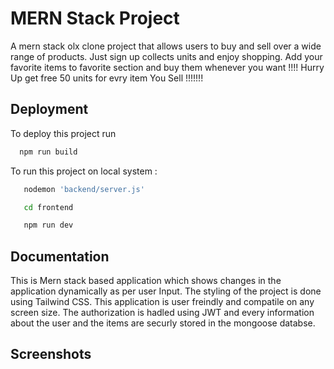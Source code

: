# MERN Stack Project

A mern stack olx clone project that allows users to buy and sell over a wide range of products. Just sign up collects units and enjoy shopping. Add your favorite items to favorite section and buy them whenever you want !!!!
Hurry Up get free 50 units for evry item You Sell !!!!!!!




## Deployment

To deploy this project run

```bash
  npm run build

```

To run this project on local system :

```bash
   nodemon 'backend/server.js'

   cd frontend

   npm run dev

   ```

 
## Documentation

This is Mern stack based application which shows changes in the application dynamically as per user Input. The styling of the project is done using Tailwind CSS. This application is user freindly and compatile on any screen size. The authorization is hadled using JWT and every information about the user and the items are securly stored in the mongoose databse.


## Screenshots




